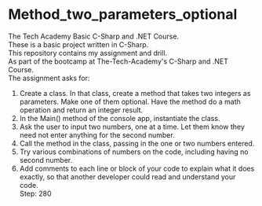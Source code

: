 # Method_two_parameters_optional
The Tech Academy Basic C-Sharp and .NET Course.<br> 
These is a basic project written in C-Sharp.<br> 
This repository contains my assignment and drill.<br>
As part of the bootcamp at The-Tech-Academy's C-Sharp and .NET Course.<br>
The assignment asks for:<br>
1. Create a class. In that class, create a method that takes two integers as parameters. Make one of them optional. Have the method do a math operation and return an integer result.<br>
2. In the Main() method of the console app, instantiate the class.<br>
3. Ask the user to input two numbers, one at a time. Let them know they need not enter anything for the second number.<br>
4. Call the method in the class, passing in the one or two numbers entered.<br>
5. Try various combinations of numbers on the code, including having no second number.<br>
6. Add comments to each line or block of your code to explain what it does exactly, so that another developer could read and understand your code.<br>
Step: 280
